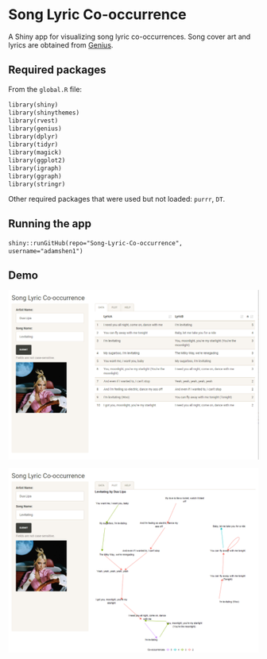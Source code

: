 # Song Lyric Co-occurrence

A Shiny app for visualizing song lyric co-occurrences. Song cover art and lyrics are obtained from [Genius](https://genius.com).

## Required packages

From the `global.R` file:

```
library(shiny)
library(shinythemes)
library(rvest)
library(genius)
library(dplyr)
library(tidyr)
library(magick)
library(ggplot2)
library(igraph)
library(ggraph)
library(stringr)
```

Other required packages that were used but not loaded: `purrr`, `DT`.

## Running the app

```
shiny::runGitHub(repo="Song-Lyric-Co-occurrence", username="adamshen1")
```

## Demo

![Data tab](./images/preview1.png)

![Plot tab](./images/preview2.png)

